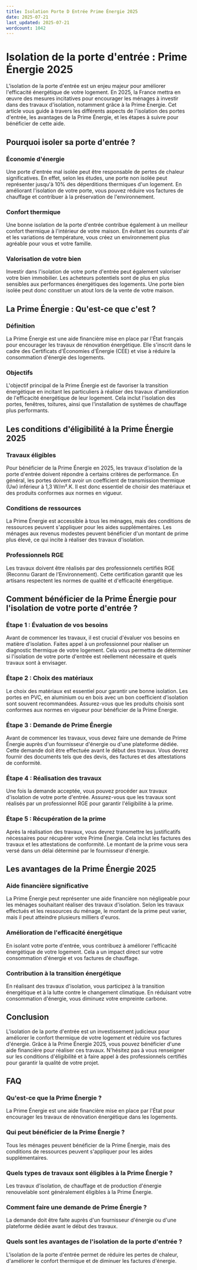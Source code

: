 ```yaml
---
title: Isolation Porte D Entrée Prime Énergie 2025
date: 2025-07-21
last_updated: 2025-07-21
wordcount: 1042
---
```


# Isolation de la porte d'entrée : Prime Énergie 2025

L'isolation de la porte d'entrée est un enjeu majeur pour améliorer l'efficacité énergétique de votre logement. En 2025, la France mettra en œuvre des mesures incitatives pour encourager les ménages à investir dans des travaux d'isolation, notamment grâce à la Prime Énergie. Cet article vous guide à travers les différents aspects de l'isolation des portes d'entrée, les avantages de la Prime Énergie, et les étapes à suivre pour bénéficier de cette aide.

## Pourquoi isoler sa porte d'entrée ?

### Économie d'énergie

Une porte d'entrée mal isolée peut être responsable de pertes de chaleur significatives. En effet, selon les études, une porte non isolée peut représenter jusqu'à 10% des déperditions thermiques d'un logement. En améliorant l'isolation de votre porte, vous pouvez réduire vos factures de chauffage et contribuer à la préservation de l'environnement.

### Confort thermique

Une bonne isolation de la porte d'entrée contribue également à un meilleur confort thermique à l'intérieur de votre maison. En évitant les courants d'air et les variations de température, vous créez un environnement plus agréable pour vous et votre famille.

### Valorisation de votre bien

Investir dans l'isolation de votre porte d'entrée peut également valoriser votre bien immobilier. Les acheteurs potentiels sont de plus en plus sensibles aux performances énergétiques des logements. Une porte bien isolée peut donc constituer un atout lors de la vente de votre maison.

## La Prime Énergie : Qu'est-ce que c'est ?

### Définition

La Prime Énergie est une aide financière mise en place par l'État français pour encourager les travaux de rénovation énergétique. Elle s'inscrit dans le cadre des Certificats d'Économies d'Énergie (CEE) et vise à réduire la consommation d'énergie des logements.

### Objectifs

L'objectif principal de la Prime Énergie est de favoriser la transition énergétique en incitant les particuliers à réaliser des travaux d'amélioration de l'efficacité énergétique de leur logement. Cela inclut l'isolation des portes, fenêtres, toitures, ainsi que l'installation de systèmes de chauffage plus performants.

## Les conditions d'éligibilité à la Prime Énergie 2025

### Travaux éligibles

Pour bénéficier de la Prime Énergie en 2025, les travaux d'isolation de la porte d'entrée doivent répondre à certains critères de performance. En général, les portes doivent avoir un coefficient de transmission thermique (Uw) inférieur à 1,3 W/m².K. Il est donc essentiel de choisir des matériaux et des produits conformes aux normes en vigueur.

### Conditions de ressources

La Prime Énergie est accessible à tous les ménages, mais des conditions de ressources peuvent s'appliquer pour les aides supplémentaires. Les ménages aux revenus modestes peuvent bénéficier d'un montant de prime plus élevé, ce qui incite à réaliser des travaux d'isolation.

### Professionnels RGE

Les travaux doivent être réalisés par des professionnels certifiés RGE (Reconnu Garant de l’Environnement). Cette certification garantit que les artisans respectent les normes de qualité et d'efficacité énergétique.

## Comment bénéficier de la Prime Énergie pour l'isolation de votre porte d'entrée ?

### Étape 1 : Évaluation de vos besoins

Avant de commencer les travaux, il est crucial d'évaluer vos besoins en matière d'isolation. Faites appel à un professionnel pour réaliser un diagnostic thermique de votre logement. Cela vous permettra de déterminer si l'isolation de votre porte d'entrée est réellement nécessaire et quels travaux sont à envisager.

### Étape 2 : Choix des matériaux

Le choix des matériaux est essentiel pour garantir une bonne isolation. Les portes en PVC, en aluminium ou en bois avec un bon coefficient d'isolation sont souvent recommandées. Assurez-vous que les produits choisis sont conformes aux normes en vigueur pour bénéficier de la Prime Énergie.

### Étape 3 : Demande de Prime Énergie

Avant de commencer les travaux, vous devez faire une demande de Prime Énergie auprès d'un fournisseur d'énergie ou d'une plateforme dédiée. Cette demande doit être effectuée avant le début des travaux. Vous devrez fournir des documents tels que des devis, des factures et des attestations de conformité.

### Étape 4 : Réalisation des travaux

Une fois la demande acceptée, vous pouvez procéder aux travaux d'isolation de votre porte d'entrée. Assurez-vous que les travaux sont réalisés par un professionnel RGE pour garantir l'éligibilité à la prime.

### Étape 5 : Récupération de la prime

Après la réalisation des travaux, vous devrez transmettre les justificatifs nécessaires pour récupérer votre Prime Énergie. Cela inclut les factures des travaux et les attestations de conformité. Le montant de la prime vous sera versé dans un délai déterminé par le fournisseur d'énergie.

## Les avantages de la Prime Énergie 2025

### Aide financière significative

La Prime Énergie peut représenter une aide financière non négligeable pour les ménages souhaitant réaliser des travaux d'isolation. Selon les travaux effectués et les ressources du ménage, le montant de la prime peut varier, mais il peut atteindre plusieurs milliers d'euros.

### Amélioration de l'efficacité énergétique

En isolant votre porte d'entrée, vous contribuez à améliorer l'efficacité énergétique de votre logement. Cela a un impact direct sur votre consommation d'énergie et vos factures de chauffage.

### Contribution à la transition énergétique

En réalisant des travaux d'isolation, vous participez à la transition énergétique et à la lutte contre le changement climatique. En réduisant votre consommation d'énergie, vous diminuez votre empreinte carbone.

## Conclusion

L'isolation de la porte d'entrée est un investissement judicieux pour améliorer le confort thermique de votre logement et réduire vos factures d'énergie. Grâce à la Prime Énergie 2025, vous pouvez bénéficier d'une aide financière pour réaliser ces travaux. N'hésitez pas à vous renseigner sur les conditions d'éligibilité et à faire appel à des professionnels certifiés pour garantir la qualité de votre projet.

## FAQ

### Qu'est-ce que la Prime Énergie ?

La Prime Énergie est une aide financière mise en place par l'État pour encourager les travaux de rénovation énergétique dans les logements.

### Qui peut bénéficier de la Prime Énergie ?

Tous les ménages peuvent bénéficier de la Prime Énergie, mais des conditions de ressources peuvent s'appliquer pour les aides supplémentaires.

### Quels types de travaux sont éligibles à la Prime Énergie ?

Les travaux d'isolation, de chauffage et de production d'énergie renouvelable sont généralement éligibles à la Prime Énergie.

### Comment faire une demande de Prime Énergie ?

La demande doit être faite auprès d'un fournisseur d'énergie ou d'une plateforme dédiée avant le début des travaux.

### Quels sont les avantages de l'isolation de la porte d'entrée ?

L'isolation de la porte d'entrée permet de réduire les pertes de chaleur, d'améliorer le confort thermique et de diminuer les factures d'énergie.